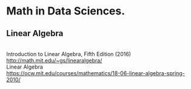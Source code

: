 # Math in Data Sciences.
## Linear Algebra
<br>Introduction to Linear Algebra, Fifth Edition (2016)
<br>http://math.mit.edu/~gs/linearalgebra/
<br>Linear Algebra
<br>https://ocw.mit.edu/courses/mathematics/18-06-linear-algebra-spring-2010/
